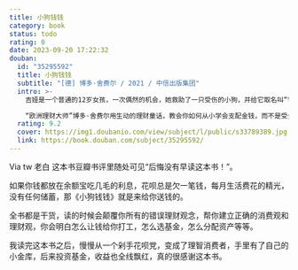 ```yaml
---
title: 小狗钱钱
category: book
status: todo
rating: 0
date: 2023-09-20 17:22:32
douban:
  id: "35295592"
  title: 小狗钱钱
  subtitle: "[德] 博多·舍费尔 / 2021 / 中信出版集团"
  intro: >-
    吉娅是一个普通的12岁女孩，一次偶然的机会，她救助了一只受伤的小狗，并给它取名叫“钱钱”。没想到，钱钱居然是一位深藏不露的理财高手，它改变了吉娅一家人的财富命运……

    “欧洲理财大师”博多·舍费尔用生动的理财童话，教会你如何从小学会支配金钱，而不是受金钱的支配；如何像富人那样思考，正确地认识和使用金钱；如何进行理财投资，找到积累资产的方法，早日实现财务自由！
  rating: 9.2
  cover: https://img1.doubanio.com/view/subject/l/public/s33789389.jpg
  link: https://book.douban.com/subject/35295592/
---
```


Via tw 老白 这本书豆瓣书评里随处可见“后悔没有早读这本书！”。

如果你钱都放在余额宝吃几毛的利息，花呗总是欠一笔钱，每月生活费花的精光，没有任何储蓄，那《小狗钱钱》就是来给你送钱的。

全书都是干货，读的时候会颠覆你所有的错误理财观念，帮你建立正确的消费观和理财观，你会明白怎么让钱给你打工，怎么选基金，怎么分配资产等等。

我读完这本书之后，慢慢从一个剁手花呗党，变成了理智消费者，手里有了自己的小金库，后来投资基金，收益也全线飘红，真的很感谢这本书。